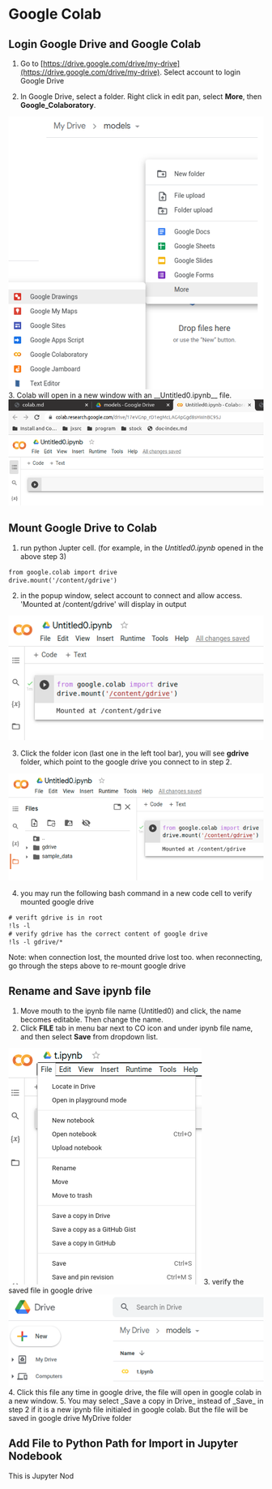 # Google Colab

## Login Google Drive and Google Colab

1. Go to [https://drive.google.com/drive/my-drive](https://drive.google.com/drive/my-drive). Select account to login Google Drive

2. In Google Drive, select a folder. Right click in edit pan, select __More__, then __Google_Colaboratory__. 
<img src='google-drive-colabs.png'>
3. Colab will open in a new window with an __Untitled0.ipynb__ file.
<img src='colab-init-window.png'>

## Mount Google Drive to Colab

1. run python Jupter cell. (for example, in the _Untitled0.ipynb_ opened in the above step 3)
```
from google.colab import drive
drive.mount('/content/gdrive')
```
2. in the popup window, select account to connect and allow access. 'Mounted at /content/gdrive' will display in output
<img src='mount-google-drive.png'>

3. Click the folder icon (last one in the left tool bar), you will see __gdrive__ folder, which point to the google drive you connect to in step 2.
<img src='show-gdrive.png'>

4. you may run the following bash command in a new code cell to verify mounted google drive
```
# verift gdrive is in root
!ls -l
# verify gdrive has the correct content of google drive
!ls -l gdrive/*
``` 
Note: when connection lost, the mounted drive lost too. when reconnecting, go through the steps above to re-mount google drive

## Rename and Save ipynb file
1. Move mouth to the ipynb file name (Untitled0) and click, the name becomes editable. Then change the name.
2. Click __FILE__ tab in menu bar next to CO icon and under ipynb file name, and then select __Save__ from dropdown list.
<img src='save-file.png'>
3. verify the saved file in google drive
<img src='file-saved-in-google-drive.png'>
4. Click this file any time in google drive, the file will open in google colab in a new window.
5. You may select _Save a copy in Drive_ instead of _Save_ in step 2 if it is a new ipynb file initialed in google colab. But the file will be saved in google drive MyDrive folder




## Add File to Python Path for Import in Jupyter Nodebook
This is Jupyter Nod